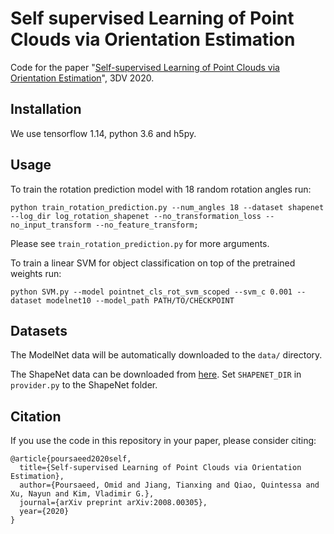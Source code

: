 # Self supervised Learning of Point Clouds via Orientation Estimation

Code for the paper "[Self-supervised Learning of Point Clouds via Orientation Estimation](https://arxiv.org/pdf/2008.00305.pdf)", 3DV 2020.

## Installation

We use tensorflow 1.14, python 3.6 and h5py.

## Usage

To train the rotation prediction model with 18 random rotation angles run:

```
python train_rotation_prediction.py --num_angles 18 --dataset shapenet --log_dir log_rotation_shapenet --no_transformation_loss --no_input_transform --no_feature_transform;
```

Please see `train_rotation_prediction.py` for more arguments.

To train a linear SVM for object classification on top of the pretrained weights run:

```
python SVM.py --model pointnet_cls_rot_svm_scoped --svm_c 0.001 --dataset modelnet10 --model_path PATH/TO/CHECKPOINT
```

## Datasets

The ModelNet data will be automatically downloaded to the `data/` directory.

The ShapeNet data can be downloaded from [here](https://www.shapenet.org/). Set `SHAPENET_DIR` in `provider.py` to the ShapeNet folder.

## Citation

If you use the code in this repository in your paper, please consider citing:
```
@article{poursaeed2020self,
  title={Self-supervised Learning of Point Clouds via Orientation Estimation},
  author={Poursaeed, Omid and Jiang, Tianxing and Qiao, Quintessa and Xu, Nayun and Kim, Vladimir G.},
  journal={arXiv preprint arXiv:2008.00305},
  year={2020}
}
```

